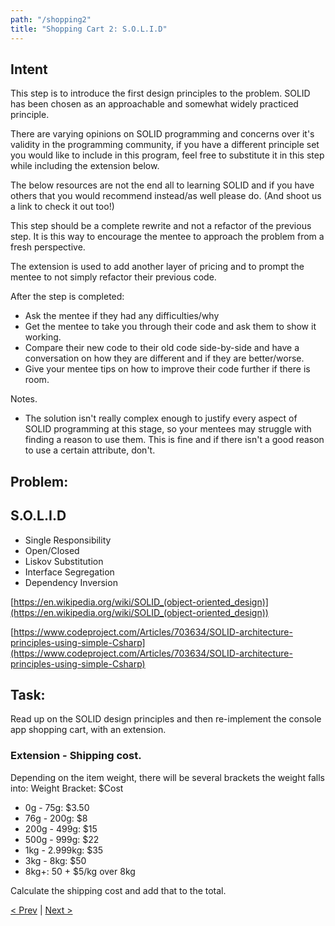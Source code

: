 ```yaml
---
path: "/shopping2"
title: "Shopping Cart 2: S.O.L.I.D"
---
```

## Intent
This step is to introduce the first design principles to the problem. SOLID has been chosen as an approachable and somewhat widely practiced principle. 

There are varying opinions on SOLID programming and concerns over it's validity in the programming community, if you have a different principle set you would like to include in this program, feel free to substitute it in this step while including the extension below.

The below resources are not the end all to learning SOLID and if you have others that you would recommend instead/as well please do. (And shoot us a link to check it out too!) 

This step should be a complete rewrite and not a refactor of the previous step. It is this way to encourage the mentee to approach the problem from a fresh perspective. 

The extension is used to add another layer of pricing and to prompt the mentee to not simply refactor their previous code. 

After the step is completed: 
- Ask the mentee if they had any difficulties/why
- Get the mentee to take you through their code and ask them to show it working. 
- Compare their new code to their old code side-by-side and have a conversation on how they are different and if they are better/worse.
- Give your mentee tips on how to improve their code further if there is room. 

Notes.
- The solution isn't really complex enough to justify every aspect of SOLID programming at this stage, so your mentees may struggle with finding a reason to use them. This is fine and if there isn't a good reason to use a certain attribute, don't. 

## Problem:
## S.O.L.I.D
- Single Responsibility
- Open/Closed
- Liskov Substitution
- Interface Segregation
- Dependency Inversion

[https://en.wikipedia.org/wiki/SOLID_(object-oriented_design)](https://en.wikipedia.org/wiki/SOLID_(object-oriented_design))

[https://www.codeproject.com/Articles/703634/SOLID-architecture-principles-using-simple-Csharp](https://www.codeproject.com/Articles/703634/SOLID-architecture-principles-using-simple-Csharp)

## Task: 
Read up on the SOLID design principles and then re-implement the console app shopping cart, with an extension.

### Extension - Shipping cost. 
Depending on the item weight, there will be several brackets the weight falls into:
Weight Bracket: $Cost
- 0g - 75g: $3.50
- 76g - 200g: $8
- 200g - 499g: $15
- 500g - 999g: $22
- 1kg - 2.999kg: $35
- 3kg - 8kg: $50
- 8kg+: 50 + $5/kg over 8kg

Calculate the shipping cost and add that to the total.

[< Prev](../shopping) | [Next >](../TDD)
